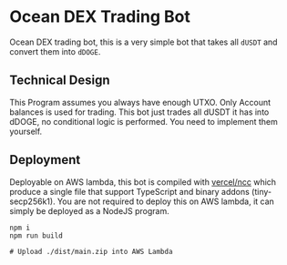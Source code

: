 # Ocean DEX Trading Bot

Ocean DEX trading bot, this is a very simple bot that takes all `dUSDT` and convert them into `dDOGE`.

## Technical Design

This Program assumes you always have enough UTXO. Only Account balances is used for trading. This bot just trades all
dUSDT it has into dDOGE, no conditional logic is performed. You need to implement them yourself.

## Deployment

Deployable on AWS lambda, this bot is compiled with [vercel/ncc](https://github.com/vercel/ncc) which produce a single
file that support TypeScript and binary addons (tiny-secp256k1). You are not required to deploy this on AWS lambda, it
can simply be deployed as a NodeJS program.

```shell
npm i
npm run build

# Upload ./dist/main.zip into AWS Lambda
```
